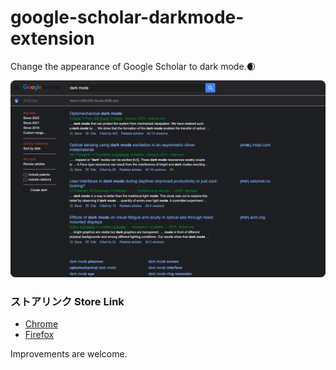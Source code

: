 # google-scholar-darkmode-extension
Change the appearance of Google Scholar to dark mode.🌒

<img src="https://raw.githubusercontent.com/EveSquare/google-scholar-darkmode-extension/main/docs/darkmode.png" alt="pageImg">

### ストアリンク Store Link
- [Chrome](https://chrome.google.com/webstore/detail/google-scholar-darkmode/jplmbheenbhcoihdheoeipfdnamlodbm)
- [Firefox](https://addons.mozilla.org/addon/google-scholar-darkmode/)

Improvements are welcome.
